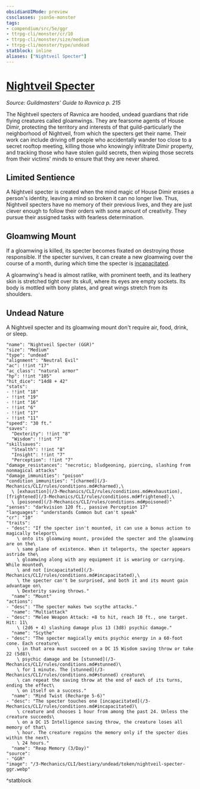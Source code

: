 ```yaml
---
obsidianUIMode: preview
cssclasses: json5e-monster
tags:
- compendium/src/5e/ggr
- ttrpg-cli/monster/cr/10
- ttrpg-cli/monster/size/medium
- ttrpg-cli/monster/type/undead
statblock: inline
aliases: ["Nightveil Specter"]
---
```

# [Nightveil Specter](3-Mechanics\CLI\bestiary\undead/nightveil-specter-ggr.md)
*Source: Guildmasters' Guide to Ravnica p. 215*  

The Nightveil specters of Ravnica are hooded, undead guardians that ride flying creatures called gloamwings. They are fearsome agents of House Dimir, protecting the territory and interests of that guild-particularly the neighborhood of Nightveil, from which the specters get their name. Their work can include driving off people who accidentally wander too close to a secret rooftop meeting, killing those who knowingly infiltrate Dimir property, and tracking those who have stolen guild secrets, then wiping those secrets from their victims' minds to ensure that they are never shared.

## Limited Sentience

A Nightveil specter is created when the mind magic of House Dimir erases a person's identity, leaving a mind so broken it can no longer live. Thus, Nightveil specters have no memory of their previous lives, and they are just clever enough to follow their orders with some amount of creativity. They pursue their assigned tasks with fearless determination.

## Gloamwing Mount

If a gloamwing is killed, its specter becomes fixated on destroying those responsible. If the specter survives, it can create a new gloamwing over the course of a month, during which time the specter is [incapacitated](/3-Mechanics/CLI/rules/conditions.md#incapacitated).

A gloamwing's head is almost ratlike, with prominent teeth, and its leathery skin is stretched tight over its skull, where its eyes are empty sockets. Its body is mottled with bony plates, and great wings stretch from its shoulders.

## Undead Nature

A Nightveil specter and its gloamwing mount don't require air, food, drink, or sleep.

```statblock
"name": "Nightveil Specter (GGR)"
"size": "Medium"
"type": "undead"
"alignment": "Neutral Evil"
"ac": !!int "17"
"ac_class": "natural armor"
"hp": !!int "105"
"hit_dice": "14d8 + 42"
"stats":
- !!int "18"
- !!int "19"
- !!int "16"
- !!int "6"
- !!int "17"
- !!int "11"
"speed": "30 ft."
"saves":
  "Dexterity": !!int "8"
  "Wisdom": !!int "7"
"skillsaves":
  "Stealth": !!int "8"
  "Insight": !!int "7"
  "Perception": !!int "7"
"damage_resistances": "necrotic; bludgeoning, piercing, slashing from nonmagical attacks"
"damage_immunities": "poison"
"condition_immunities": "[charmed](/3-Mechanics/CLI/rules/conditions.md#charmed),\
  \ [exhaustion](/3-Mechanics/CLI/rules/conditions.md#exhaustion), [frightened](/3-Mechanics/CLI/rules/conditions.md#frightened),\
  \ [poisoned](/3-Mechanics/CLI/rules/conditions.md#poisoned)"
"senses": "darkvision 120 ft., passive Perception 17"
"languages": "understands Common but can't speak"
"cr": "10"
"traits":
- "desc": "If the specter isn't mounted, it can use a bonus action to magically teleport\
    \ onto its gloamwing mount, provided the specter and the gloamwing are on the\
    \ same plane of existence. When it teleports, the specter appears astride the\
    \ gloamwing along with any equipment it is wearing or carrying. While mounted\
    \ and not [incapacitated](/3-Mechanics/CLI/rules/conditions.md#incapacitated),\
    \ the specter can't be surprised, and both it and its mount gain advantage on\
    \ Dexterity saving throws."
  "name": "Mount"
"actions":
- "desc": "The specter makes two scythe attacks."
  "name": "Multiattack"
- "desc": "Melee Weapon Attack: +8 to hit, reach 10 ft., one target. Hit: 11\
    \ (2d6 + 4) slashing damage plus 13 (3d8) psychic damage."
  "name": "Scythe"
- "desc": "The specter magically emits psychic energy in a 60-foot cone. Each creature\
    \ in that area must succeed on a DC 15 Wisdom saving throw or take 22 (5d8)\
    \ psychic damage and be [stunned](/3-Mechanics/CLI/rules/conditions.md#stunned)\
    \ for 1 minute. The [stunned](/3-Mechanics/CLI/rules/conditions.md#stunned) creature\
    \ can repeat the saving throw at the end of each of its turns, ending the effect\
    \ on itself on a success."
  "name": "Mind Twist (Recharge 5-6)"
- "desc": "The specter touches one [incapacitated](/3-Mechanics/CLI/rules/conditions.md#incapacitated)\
    \ creature and chooses 1 hour from among the past 24. Unless the creature succeeds\
    \ on a DC 15 Intelligence saving throw, the creature loses all memory of that\
    \ hour. The creature regains the memory only if the specter dies within the next\
    \ 24 hours."
  "name": "Reap Memory (3/Day)"
"source":
- "GGR"
"image": "/3-Mechanics/CLI/bestiary/undead/token/nightveil-specter-ggr.webp"
```
^statblock